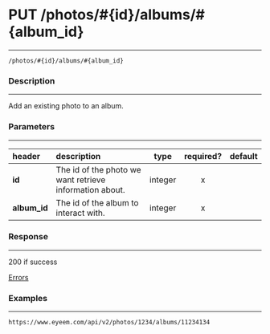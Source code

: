 # PUT /photos/#{id}/albums/#{album_id}     
***
`/photos/#{id}/albums/#{album_id}`

### Description
***
Add an existing photo to an album.

### Parameters
***

|header| description| type |required? |default|
|:---------|:--------------|:----------:|:------------:|:------------:|
|**id**|The id of the photo we want retrieve information about.|integer|x||
|**album_id**|The id of the album to interact with.|integer|x||


### Response
***


200 if success

[Errors](../../resources/errors.md#files)

### Examples
***

`https://www.eyeem.com/api/v2/photos/1234/albums/11234134`


